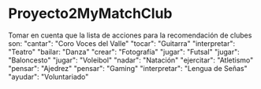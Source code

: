 # Proyecto2MyMatchClub

Tomar en cuenta que la lista de acciones para la recomendación de clubes son:
"cantar": "Coro Voces del Valle"
"tocar": "Guitarra"
"interpretar": "Teatro"
"bailar: "Danza"
"crear": "Fotografía"
"jugar": "Futsal"
"jugar": "Baloncesto"
"jugar": "Voleibol"
"nadar": "Natación"
"ejercitar": "Atletismo"
"pensar": "Ajedrez"
"pensar": "Gaming"
"interpretar": "Lengua de Señas"
"ayudar": "Voluntariado"